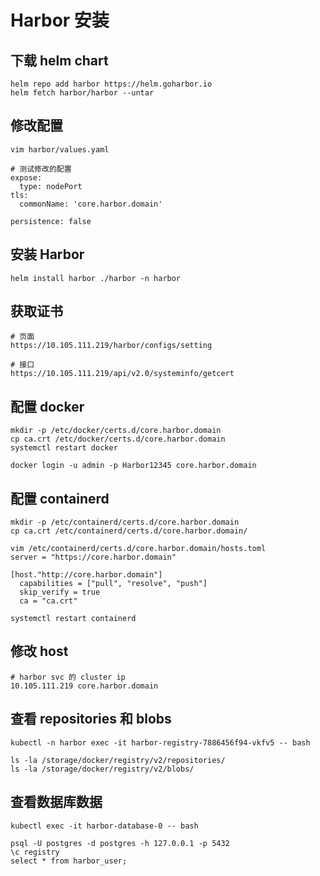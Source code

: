 # Harbor 安装
## 下载 helm chart
```shell
helm repo add harbor https://helm.goharbor.io
helm fetch harbor/harbor --untar
```

## 修改配置
```shell
vim harbor/values.yaml

# 测试修改的配置
expose:
  type: nodePort
tls:
  commonName: 'core.harbor.domain'

persistence: false
```

## 安装 Harbor
```shell
helm install harbor ./harbor -n harbor
```

## 获取证书
```shell
# 页面
https://10.105.111.219/harbor/configs/setting

# 接口
https://10.105.111.219/api/v2.0/systeminfo/getcert
```

## 配置 docker
```shell
mkdir -p /etc/docker/certs.d/core.harbor.domain
cp ca.crt /etc/docker/certs.d/core.harbor.domain
systemctl restart docker

docker login -u admin -p Harbor12345 core.harbor.domain
```

## 配置 containerd
```shell
mkdir -p /etc/containerd/certs.d/core.harbor.domain
cp ca.crt /etc/containerd/certs.d/core.harbor.domain/

vim /etc/containerd/certs.d/core.harbor.domain/hosts.toml
server = "https://core.harbor.domain"

[host."http://core.harbor.domain"]
  capabilities = ["pull", "resolve", "push"]
  skip_verify = true
  ca = "ca.crt"

systemctl restart containerd
```

## 修改 host
```shell
# harbor svc 的 cluster ip
10.105.111.219 core.harbor.domain
```

## 查看 repositories 和 blobs
```shell
kubectl -n harbor exec -it harbor-registry-7886456f94-vkfv5 -- bash

ls -la /storage/docker/registry/v2/repositories/
ls -la /storage/docker/registry/v2/blobs/
```

## 查看数据库数据
```shell
kubectl exec -it harbor-database-0 -- bash

psql -U postgres -d postgres -h 127.0.0.1 -p 5432
\c registry
select * from harbor_user;
```
